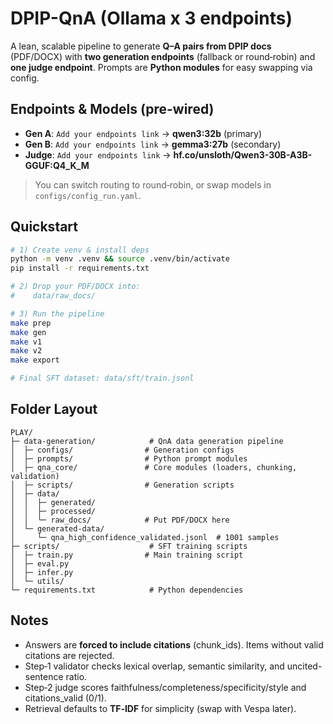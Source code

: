 # DPIP-QnA (Ollama x 3 endpoints)

A lean, scalable pipeline to generate **Q–A pairs from DPIP docs** (PDF/DOCX) with **two generation endpoints** (fallback or round‑robin) and **one judge endpoint**. 
Prompts are **Python modules** for easy swapping via config.

## Endpoints & Models (pre-wired)
- **Gen A**: `Add your endpoints link` → **qwen3:32b** (primary)
- **Gen B**: `Add your endpoints link` → **gemma3:27b** (secondary)
- **Judge**: `Add your endpoints link` → **hf.co/unsloth/Qwen3-30B-A3B-GGUF:Q4_K_M**

> You can switch routing to round‑robin, or swap models in `configs/config_run.yaml`.

## Quickstart
```bash
# 1) Create venv & install deps
python -m venv .venv && source .venv/bin/activate
pip install -r requirements.txt

# 2) Drop your PDF/DOCX into:
#    data/raw_docs/

# 3) Run the pipeline
make prep
make gen
make v1
make v2
make export

# Final SFT dataset: data/sft/train.jsonl
```

## Folder Layout
```
PLAY/  
├─ data-generation/            # QnA data generation pipeline
│  ├─ configs/                # Generation configs
│  ├─ prompts/                # Python prompt modules
│  ├─ qna_core/               # Core modules (loaders, chunking, validation)
│  ├─ scripts/                # Generation scripts
│  ├─ data/
│  │  ├─ generated/
│  │  ├─ processed/
│  │  └─ raw_docs/            # Put PDF/DOCX here
│  └─ generated-data/
│     └─ qna_high_confidence_validated.jsonl  # 1001 samples
├─ scripts/                    # SFT training scripts
│  ├─ train.py                # Main training script
│  ├─ eval.py
│  ├─ infer.py
│  └─ utils/
└─ requirements.txt            # Python dependencies
```

## Notes
- Answers are **forced to include citations** (chunk_ids). Items without valid citations are rejected.
- Step‑1 validator checks lexical overlap, semantic similarity, and uncited-sentence ratio.
- Step‑2 judge scores faithfulness/completeness/specificity/style and citations_valid (0/1).
- Retrieval defaults to **TF‑IDF** for simplicity (swap with Vespa later).
